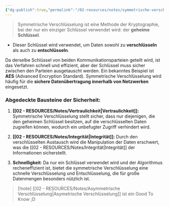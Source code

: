 ```yaml
---
{"dg-publish":true,"permalink":"/02-resources/notes/symmetrische-verschluesselung/","tags":["kryptografie","it-sicherheit"],"noteIcon":"","updated":"2024-11-04T08:49:49.000+01:00"}
---
```


>Symmetrische Verschlüsselung ist eine Methode der Kryptographie, bei der nur ein einziger Schlüssel verwendet wird: der **geheime Schlüssel**.

- Dieser Schlüssel wird verwendet, um Daten sowohl zu **verschlüsseln** als auch zu **entschlüsseln**.

Da derselbe Schlüssel von beiden Kommunikationsparteien geteilt wird, ist das Verfahren schnell und effizient, aber der Schlüssel muss sicher zwischen den Parteien ausgetauscht werden. Ein bekanntes Beispiel ist **AES** (Advanced Encryption Standard). Symmetrische Verschlüsselung wird häufig für die **sichere Datenübertragung innerhalb von Netzwerken** eingesetzt.

### Abgedeckte Bausteine der Sicherheit:

1. **[[02 - RESOURCES/Notes/Vertraulichkeit\|Vertraulichkeit]]:** Symmetrische Verschlüsselung stellt sicher, dass nur diejenigen, die den geheimen Schlüssel besitzen, auf die verschlüsselten Daten zugreifen können, wodurch ein unbefugter Zugriff verhindert wird.

2. **[[02 - RESOURCES/Notes/Integrität\|Integrität]]:** Durch den verschlüsselten Austausch wird die Manipulation der Daten erschwert, was die [[02 - RESOURCES/Notes/Integrität\|Integrität]] der Informationen sicherstellt.

3. **Schnelligkeit**: Da nur ein Schlüssel verwendet wird und der Algorithmus recheneffizient ist, bietet die symmetrische Verschlüsselung eine schnelle Verschlüsselung und Entschlüsselung, die für große Datenmengen besonders nützlich ist.


>[!note] [[02 - RESOURCES/Notes/Asymmetrische Verschlüsselung\|Asymetrische Verschlüsselung]] ist ein Good To Know ;D